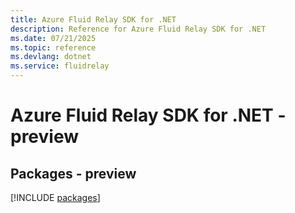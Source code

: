 ```yaml
---
title: Azure Fluid Relay SDK for .NET
description: Reference for Azure Fluid Relay SDK for .NET
ms.date: 07/21/2025
ms.topic: reference
ms.devlang: dotnet
ms.service: fluidrelay
---
```

# Azure Fluid Relay SDK for .NET - preview
## Packages - preview
[!INCLUDE [packages](fluid-relay-index.md)]